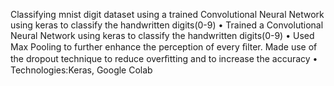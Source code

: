 Classifying mnist digit dataset using a trained Convolutional Neural Network using keras to classify the handwritten digits(0-9)
  •	Trained a Convolutional Neural Network using keras to classify the handwritten digits(0-9)
  •	Used Max Pooling to further enhance the perception of every ﬁlter. Made use of the dropout technique to reduce overﬁtting and to increase the accuracy
  •	Technologies:Keras, Google Colab
